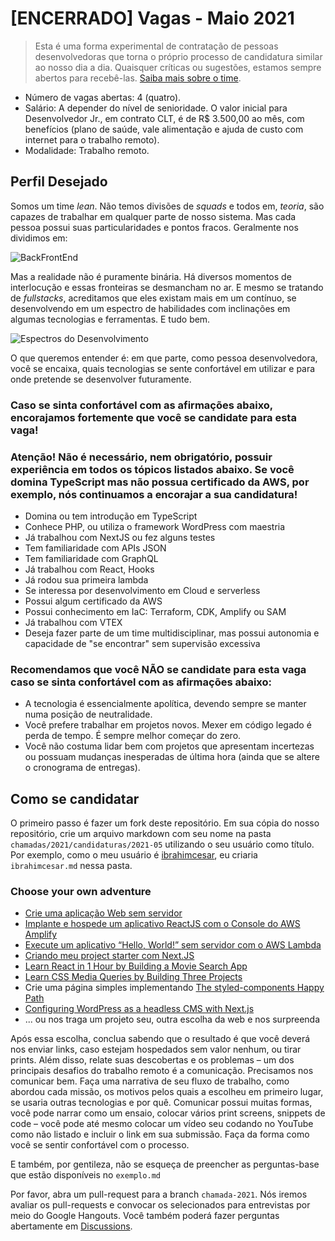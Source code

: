 # [ENCERRADO] Vagas - Maio 2021

> Esta  é uma forma experimental de contratação de pessoas desenvolvedoras que torna o próprio processo de candidatura similar ao nosso dia a dia. Quaisquer críticas ou sugestões, estamos sempre abertos para recebê-las. [Saiba mais sobre o time](https://github.com/Nexo-Tec/time).

- Número de vagas abertas: 4 (quatro). 
- Salário: A depender do nível de senioridade. O valor inicial para Desenvolvedor Jr., em contrato CLT, é de R$ 3.500,00 ao mês, com benefícios (plano de saúde, vale alimentação e ajuda de custo com internet para o trabalho remoto).  
- Modalidade: Trabalho remoto.

## Perfil Desejado

Somos um time _lean_. Não temos divisões de _squads_ e todos em, _teoria_, são capazes de trabalhar em qualquer parte de nosso sistema. Mas cada pessoa possui suas particularidades e pontos fracos. Geralmente nos dividimos em:

![BackFrontEnd](https://res.cloudinary.com/practicaldev/image/fetch/s--BGu1AviP--/c_limit%2Cf_auto%2Cfl_progressive%2Cq_auto%2Cw_880/https://dev-to-uploads.s3.amazonaws.com/i/0824eswu4g0ba21benfg.png)

Mas a realidade não é puramente binária. Há diversos momentos de interlocução e essas fronteiras se desmancham no ar. E mesmo se tratando de _fullstacks_, acreditamos que eles existam mais em um contínuo, se desenvolvendo em um espectro de habilidades com inclinações em algumas tecnologias e ferramentas. E tudo bem.

![Espectros do Desenvolvimento](https://res.cloudinary.com/practicaldev/image/fetch/s--GB_vQjIR--/c_limit%2Cf_auto%2Cfl_progressive%2Cq_auto%2Cw_880/https://dev-to-uploads.s3.amazonaws.com/uploads/articles/45k80w4eryza7692p78o.png)

O que queremos entender é: em que parte, como pessoa desenvolvedora, você se encaixa, quais tecnologias se sente confortável em utilizar e para onde pretende se desenvolver futuramente.

### Caso se sinta confortável com as afirmações abaixo, encorajamos fortemente que você se candidate para esta vaga!

### Atenção! Não é necessário, nem obrigatório, possuir experiência em todos os tópicos listados abaixo. Se você domina TypeScript mas não possua certificado da AWS, por exemplo, nós continuamos a encorajar a sua candidatura!

- Domina ou tem introdução em TypeScript
- Conhece PHP, ou utiliza o framework WordPress com maestria
- Já trabalhou com NextJS ou fez alguns testes
- Tem familiaridade com APIs JSON
- Tem familiaridade com GraphQL
- Já trabalhou com React, Hooks
- Já rodou sua primeira lambda
- Se interessa por desenvolvimento em Cloud e serverless
- Possui algum certificado da AWS
- Possui conhecimento em IaC: Terraform, CDK, Amplify ou SAM
- Já trabalhou com VTEX
- Deseja fazer parte de um time multidisciplinar, mas possui autonomia e capacidade de "se encontrar" sem supervisão excessiva

### Recomendamos que você NÃO se candidate para esta vaga caso se sinta confortável com as afirmações abaixo:

- A tecnologia é essencialmente apolítica, devendo sempre se manter numa posição de neutralidade.
- Você prefere trabalhar em projetos novos. Mexer em código legado é perda de tempo. É sempre melhor começar do zero.
- Você não costuma lidar bem com projetos que apresentam incertezas ou possuam mudanças inesperadas de última hora (ainda que se altere o cronograma de entregas).
  
## Como se candidatar

O primeiro passo é fazer um fork deste repositório. Em sua cópia do nosso repositório, crie um arquivo markdown com seu nome na pasta `chamadas/2021/candidaturas/2021-05` utilizando o seu usuário como título. Por exemplo, como o meu usuário é [ibrahimcesar](https://github.com/ibrahimcesar), eu criaria `ibrahimcesar.md` nessa pasta.

### Choose your own adventure

- [Crie uma aplicação Web sem servidor](https://aws.amazon.com/pt/getting-started/hands-on/build-serverless-web-app-lambda-apigateway-s3-dynamodb-cognito/)
- [Implante e hospede um aplicativo ReactJS com o Console do AWS Amplify](https://aws.amazon.com/pt/getting-started/hands-on/deploy-react-app-cicd-amplify/)
- [Execute um aplicativo “Hello, World!” sem servidor com o AWS Lambda](https://aws.amazon.com/pt/getting-started/hands-on/run-serverless-code/)
- [Criando meu project starter com Next.JS](https://dev.to/caiomdias/criando-meu-primeiro-project-starter-com-next-js-2fii)
- [Learn React in 1 Hour by Building a Movie Search App](https://www.freecodecamp.org/news/learn-react-in-1-hour-by-building-a-movie-search-app/)
- [Learn CSS Media Queries by Building Three Projects](https://www.freecodecamp.org/news/learn-css-media-queries-by-building-projects/)
- Crie uma página simples implementando [The styled-components Happy Path](https://www.joshwcomeau.com/css/styled-components/)
- [Configuring WordPress as a headless CMS with Next.js](https://dev.to/kendalmintcode/configuring-wordpress-as-a-headless-cms-with-next-js-3p1o)
- ... ou nos traga um projeto seu, outra escolha da web e nos surpreenda

Após essa escolha, conclua sabendo que o resultado é que você deverá nos enviar links, caso estejam hospedados sem valor nenhum, ou tirar prints. Além disso, relate suas descobertas e os problemas – um dos principais desafios do trabalho remoto é a comunicação. Precisamos nos comunicar bem. Faça uma narrativa de seu fluxo de trabalho, como abordou cada missão, os motivos pelos quais a escolheu em primeiro lugar, se usaria outras tecnologias e por quê. Comunicar possui muitas formas, você pode narrar como um ensaio, colocar vários print screens, snippets de code – você pode até mesmo colocar um vídeo seu codando no YouTube como não listado e incluir o link em sua submissão. Faça da forma como você se sentir confortável com o processo.

E também, por gentileza, não se esqueça de preencher as perguntas-base que estão disponíveis no `exemplo.md`

Por favor, abra um pull-request para a branch `chamada-2021`. Nós iremos avaliar os pull-requests e convocar os selecionados para entrevistas por meio do Google Hangouts. Você também poderá fazer perguntas abertamente em [Discussions](https://github.com/Nexo-Tec/time/discussions).
